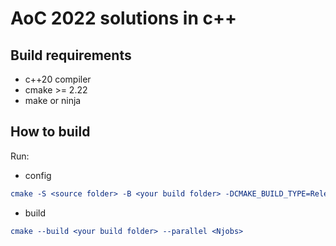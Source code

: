 # AoC 2022 solutions in c++

## Build requirements

* c++20 compiler
* cmake >= 2.22
* make or ninja

## How to build

Run: 

* config

```cmake
cmake -S <source folder> -B <your build folder> -DCMAKE_BUILD_TYPE=Release
```
* build

```cmake
cmake --build <your build folder> --parallel <Njobs>
```
